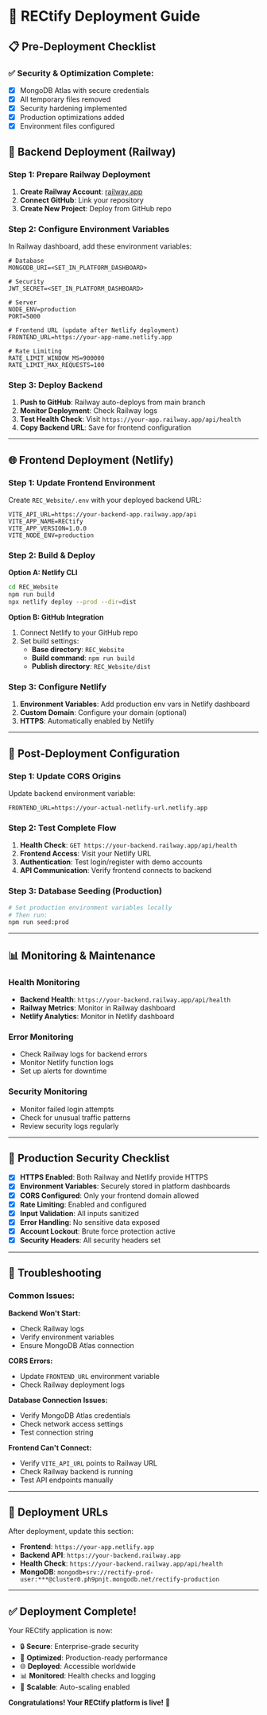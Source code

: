# 🚀 RECtify Deployment Guide

## 📋 **Pre-Deployment Checklist**

### ✅ **Security & Optimization Complete:**
- [x] MongoDB Atlas with secure credentials
- [x] All temporary files removed
- [x] Security hardening implemented
- [x] Production optimizations added
- [x] Environment files configured

## 🔧 **Backend Deployment (Railway)**

### **Step 1: Prepare Railway Deployment**

1. **Create Railway Account**: [railway.app](https://railway.app)
2. **Connect GitHub**: Link your repository
3. **Create New Project**: Deploy from GitHub repo

### **Step 2: Configure Environment Variables**

In Railway dashboard, add these environment variables:

```env
# Database
MONGODB_URI=<SET_IN_PLATFORM_DASHBOARD>

# Security
JWT_SECRET=<SET_IN_PLATFORM_DASHBOARD>

# Server
NODE_ENV=production
PORT=5000

# Frontend URL (update after Netlify deployment)
FRONTEND_URL=https://your-app-name.netlify.app

# Rate Limiting
RATE_LIMIT_WINDOW_MS=900000
RATE_LIMIT_MAX_REQUESTS=100
```

### **Step 3: Deploy Backend**

1. **Push to GitHub**: Railway auto-deploys from main branch
2. **Monitor Deployment**: Check Railway logs
3. **Test Health Check**: Visit `https://your-app.railway.app/api/health`
4. **Copy Backend URL**: Save for frontend configuration

---

## 🌐 **Frontend Deployment (Netlify)**

### **Step 1: Update Frontend Environment**

Create `REC_Website/.env` with your deployed backend URL:

```env
VITE_API_URL=https://your-backend-app.railway.app/api
VITE_APP_NAME=RECtify
VITE_APP_VERSION=1.0.0
VITE_NODE_ENV=production
```

### **Step 2: Build & Deploy**

**Option A: Netlify CLI**
```bash
cd REC_Website
npm run build
npx netlify deploy --prod --dir=dist
```

**Option B: GitHub Integration**
1. Connect Netlify to your GitHub repo
2. Set build settings:
   - **Base directory**: `REC_Website`
   - **Build command**: `npm run build`
   - **Publish directory**: `REC_Website/dist`

### **Step 3: Configure Netlify**

1. **Environment Variables**: Add production env vars in Netlify dashboard
2. **Custom Domain**: Configure your domain (optional)
3. **HTTPS**: Automatically enabled by Netlify

---

## 🔄 **Post-Deployment Configuration**

### **Step 1: Update CORS Origins**

Update backend environment variable:
```env
FRONTEND_URL=https://your-actual-netlify-url.netlify.app
```

### **Step 2: Test Complete Flow**

1. **Health Check**: `GET https://your-backend.railway.app/api/health`
2. **Frontend Access**: Visit your Netlify URL
3. **Authentication**: Test login/register with demo accounts
4. **API Communication**: Verify frontend connects to backend

### **Step 3: Database Seeding (Production)**

```bash
# Set production environment variables locally
# Then run:
npm run seed:prod
```

---

## 📊 **Monitoring & Maintenance**

### **Health Monitoring**
- **Backend Health**: `https://your-backend.railway.app/api/health`
- **Railway Metrics**: Monitor in Railway dashboard
- **Netlify Analytics**: Monitor in Netlify dashboard

### **Error Monitoring**
- Check Railway logs for backend errors
- Monitor Netlify function logs
- Set up alerts for downtime

### **Security Monitoring**
- Monitor failed login attempts
- Check for unusual traffic patterns
- Review security logs regularly

---

## 🔐 **Production Security Checklist**

- [x] **HTTPS Enabled**: Both Railway and Netlify provide HTTPS
- [x] **Environment Variables**: Securely stored in platform dashboards
- [x] **CORS Configured**: Only your frontend domain allowed
- [x] **Rate Limiting**: Enabled and configured
- [x] **Input Validation**: All inputs sanitized
- [x] **Error Handling**: No sensitive data exposed
- [x] **Account Lockout**: Brute force protection active
- [x] **Security Headers**: All security headers set

---

## 🚨 **Troubleshooting**

### **Common Issues:**

**Backend Won't Start:**
- Check Railway logs
- Verify environment variables
- Ensure MongoDB Atlas connection

**CORS Errors:**
- Update `FRONTEND_URL` environment variable
- Check Railway deployment logs

**Database Connection Issues:**
- Verify MongoDB Atlas credentials
- Check network access settings
- Test connection string

**Frontend Can't Connect:**
- Verify `VITE_API_URL` points to Railway URL
- Check Railway backend is running
- Test API endpoints manually

---

## 🎯 **Deployment URLs**

After deployment, update this section:

- **Frontend**: `https://your-app.netlify.app`
- **Backend API**: `https://your-backend.railway.app`
- **Health Check**: `https://your-backend.railway.app/api/health`
- **MongoDB**: `mongodb+srv://rectify-prod-user:***@cluster0.ph9pnjt.mongodb.net/rectify-production`

---

## ✅ **Deployment Complete!**

Your RECtify application is now:
- 🔒 **Secure**: Enterprise-grade security
- 🚀 **Optimized**: Production-ready performance  
- 🌐 **Deployed**: Accessible worldwide
- 📊 **Monitored**: Health checks and logging
- 🔄 **Scalable**: Auto-scaling enabled

**Congratulations! Your RECtify platform is live!** 🎉
